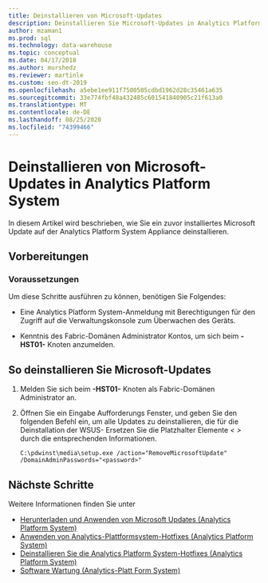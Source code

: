 ```yaml
---
title: Deinstallieren von Microsoft-Updates
description: Deinstallieren Sie Microsoft-Updates in Analytics Platform System (APS).
author: mzaman1
ms.prod: sql
ms.technology: data-warehouse
ms.topic: conceptual
ms.date: 04/17/2018
ms.author: murshedz
ms.reviewer: martinle
ms.custom: seo-dt-2019
ms.openlocfilehash: a5ebe1ee911f7500505cdbd1962d28c35461a635
ms.sourcegitcommit: 33e774fbf48a432485c601541840905c21f613a0
ms.translationtype: MT
ms.contentlocale: de-DE
ms.lasthandoff: 08/25/2020
ms.locfileid: "74399466"
---
```

# <a name="uninstall-microsoft-updates-in-analytics-platform-system"></a>Deinstallieren von Microsoft-Updates in Analytics Platform System
In diesem Artikel wird beschrieben, wie Sie ein zuvor installiertes Microsoft Update auf der Analytics Platform System Appliance deinstallieren.  
  
## <a name="before-you-begin"></a>Vorbereitungen  
  
### <a name="prerequisites"></a>Voraussetzungen  
Um diese Schritte ausführen zu können, benötigen Sie Folgendes:  
  
-   Eine Analytics Platform System-Anmeldung mit Berechtigungen für den Zugriff auf die Verwaltungskonsole zum Überwachen des Geräts.  
  
-   Kenntnis des Fabric-Domänen Administrator Kontos, um sich beim <em> <Fabric Domain> </em> **-HST01-** Knoten anzumelden.  
  
## <a name="to-uninstall-microsoft-updates"></a><a name="HowToUninstallMSFT"></a>So deinstallieren Sie Microsoft-Updates  
  
1.  Melden Sie sich beim <em> <Fabric Domain> </em> **-HST01-** Knoten als Fabric-Domänen Administrator an.  
  
2.  Öffnen Sie ein Eingabe Aufforderungs Fenster, und geben Sie den folgenden Befehl ein, um alle Updates zu deinstallieren, die für die Deinstallation der WSUS- Ersetzen Sie die Platzhalter Elemente *<  >* durch die entsprechenden Informationen.  
  
    ```  
    C:\pdwinst\media\setup.exe /action="RemoveMicrosoftUpdate" /DomainAdminPasswords="<password>"  
    ```  
  
## <a name="next-steps"></a>Nächste Schritte
Weitere Informationen finden Sie unter
- [Herunterladen und Anwenden von Microsoft Updates &#40;Analytics Platform System&#41;](download-and-apply-microsoft-updates.md) 
- [Anwenden von Analytics-Plattformsystem-Hotfixes &#40;Analytics Platform System&#41;](apply-analytics-platform-system-hotfixes.md)  
- [Deinstallieren Sie die Analytics Platform System-Hotfixes &#40;Analytics Platform System&#41;](uninstall-analytics-platform-system-hotfixes.md)  
- [Software Wartung &#40;Analytics-Platt Form System&#41;](software-servicing.md)  
  
